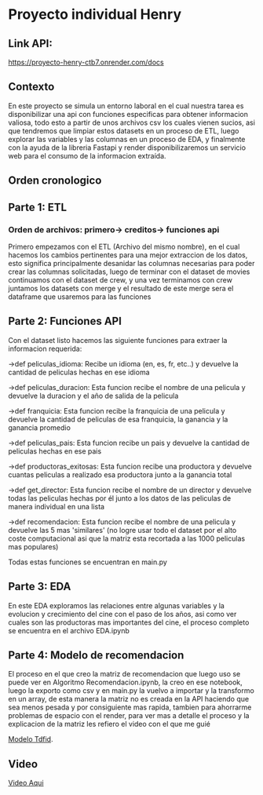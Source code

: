 # Proyecto individual Henry
## Link API:
https://proyecto-henry-ctb7.onrender.com/docs

## Contexto
  En este proyecto se simula un entorno laboral en el cual nuestra tarea es disponibilizar una api con funciones especificas para obtener informacion valiosa, todo esto a partir de unos archivos csv los cuales vienen sucios, asi que tendremos que limpiar estos datasets en un proceso de ETL, luego explorar las variables y las columnas en un proceso de EDA, y finalmente con la ayuda de la libreria Fastapi y render disponibilizaremos un servicio web para el consumo de la informacion extraída.

## Orden cronologico
## Parte 1: ETL
### Orden de archivos: primero-> creditos-> funciones api
  Primero empezamos con el ETL (Archivo del mismo nombre), en el cual hacemos los cambios pertinentes para una mejor extraccion de los datos, esto significa principalmente desanidar las columnas necesarias para poder crear las columnas solicitadas, luego de terminar con el dataset de movies continuamos con el dataset de crew, y una vez terminamos con crew juntamos los datasets con merge y el resultado de este merge sera el dataframe que usaremos para las funciones

## Parte 2: Funciones API
  Con el dataset listo hacemos las siguiente funciones para extraer la informacion requerida:
  
->def peliculas_idioma: Recibe un idioma (en, es, fr, etc..) y devuelve la cantidad de peliculas hechas en ese idioma

->def peliculas_duracion: Esta funcion recibe el nombre de una pelicula y devuelve la duracion y el año de salida de la pelicula

->def franquicia: Esta funcion recibe la franquicia de una pelicula  y devuelve la cantidad de peliculas de esa franquicia, la ganancia y la ganancia promedio

->def peliculas_pais: Esta funcion recibe un pais y devuelve la cantidad de peliculas hechas en ese pais

->def productoras_exitosas: Esta funcion recibe una productora y devuelve cuantas peliculas a realizado esa productora junto a la ganancia total

->def get_director: Esta funcion recibe el nombre de un director y devuelve todas las peliculas hechas por él junto a los datos de las peliculas de manera individual en una lista

->def recomendacion: Esta funcion recibe el nombre de una pelicula y devuelve las 5 mas 'similares' (no logre usar todo el dataset por el alto coste computacional asi que la matriz esta recortada a las 1000 peliculas mas populares)

Todas estas funciones se encuentran en main.py

## Parte 3: EDA
En este EDA exploramos las relaciones entre algunas variables y la evolucion y crecimiento del cine con el paso de los años, asi como ver cuales son las productoras mas importantes del cine, el proceso completo se encuentra en el archivo EDA.ipynb

## Parte 4: Modelo de recomendacion
El proceso en el que creo la matriz de recomendacion que luego uso se puede ver en Algoritmo Recomendacion.ipynb, la creo en ese notebook, luego la exporto como csv y en main.py la vuelvo a importar y la transformo en un array, de esta manera la matriz no es creada en la API haciendo que sea menos pesada y por consiguiente mas rapida, tambien para ahorrarme problemas de espacio con el render, para ver mas a detalle el proceso y la explicacion de la matriz les refiero el video con el que me guié

[Modelo Tdfid](https://www.youtube.com/watch?v=ijtxuF_5kEU&ab_channel=AISciences).<br>

## Video

[Video Aqui](https://drive.google.com/file/d/167J2tuHOYIdFUTo7pAQub6qPrRYhf2rW/view?usp=drive_link)






